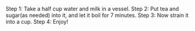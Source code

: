 Step 1: Take a half cup water and milk in a vessel.
Step 2: Put tea and sugar(as needed) into it, and let it boil for 7 minutes.
Step 3: Now strain it into a cup.
Step 4: Enjoy!